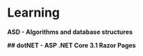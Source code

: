 # Learning

**ASD - Algorithms and database structures**

**## dotNET - ASP .NET Core 3.1 Razor Pages**
